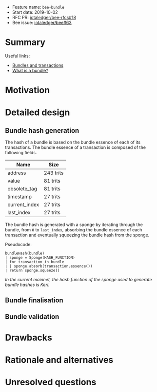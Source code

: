+ Feature name: `bee-bundle`
+ Start date: 2019-10-02
+ RFC PR: [iotaledger/bee-rfcs#18](https://github.com/iotaledger/bee-rfcs/pull/18)
+ Bee issue: [iotaledger/bee#63](https://github.com/iotaledger/bee/issues/63)

# Summary

Useful links:
- [Bundles and transactions
](https://docs.iota.org/docs/dev-essentials/0.1/concepts/bundles-and-transactions)
- [What is a bundle?
](https://docs.iota.org/docs/getting-started/0.1/introduction/what-is-a-bundle)

<!-- TODO -->

# Motivation

<!-- TODO -->

# Detailed design

## Bundle hash generation

The hash of a bundle is based on the bundle essence of each of its transactions. The bundle essence of a transaction is composed of the following fields.

| Name          | Size      |
| ------------- | --------- |
| address       | 243 trits |
| value         | 81 trits  |
| obsolete_tag  | 81 trits  |
| timestamp     | 27 trits  |
| current_index | 27 trits  |
| last_index    | 27 trits  |

The bundle hash is generated with a sponge by iterating through the bundle, from `0` to `last_index`, absorbing the bundle essence of each transaction and eventually squeezing the bundle hash from the sponge.

Pseudocode:

```
bundleHash(bundle)
| sponge = Sponge(HASH_FUNCTION)
| for transaction in bundle
| | sponge.absorb(transaction.essence())
| return sponge.squeeze()
```

*In the current mainnet, the hash function of the sponge used to generate bundle hashes is Kerl.*

## Bundle finalisation

<!-- TODO -->

## Bundle validation

<!-- TODO -->

# Drawbacks

<!-- TODO -->

# Rationale and alternatives

<!-- TODO -->

# Unresolved questions

<!-- TODO -->

